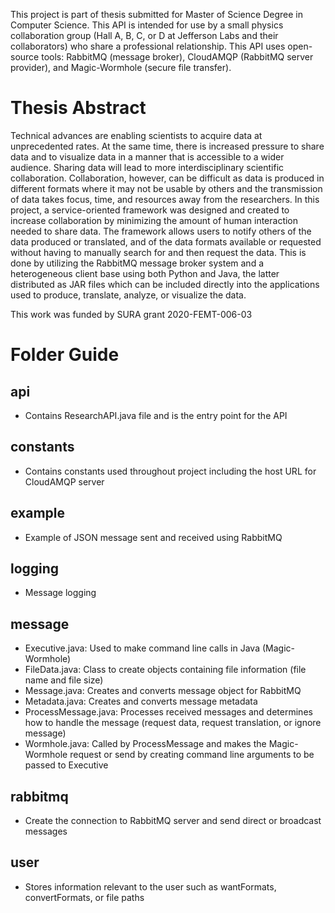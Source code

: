 This project is part of thesis submitted for Master of Science Degree in Computer Science. This API is intended for use by a small physics collaboration group (Hall A, B, C, or D at Jefferson Labs and their collaborators) who share a professional relationship. This API uses open-source tools: RabbitMQ (message broker), CloudAMQP (RabbitMQ server provider), and Magic-Wormhole (secure file transfer).

# Thesis Abstract
Technical advances are enabling scientists to acquire data at unprecedented rates. At the same time, there is increased pressure to share data and to visualize data in a manner that is accessible to a wider audience. Sharing data will lead to more interdisciplinary scientific collaboration. Collaboration, however, can be difficult as data is produced in different formats where it may not be usable by others and the transmission of data takes focus, time, and resources away from the researchers. In this project, a service-oriented framework was designed and created to increase collaboration by minimizing the amount of human interaction needed to share data. The framework allows users to notify others of the data produced or translated, and of the data formats available or requested without having to manually search for and then request the data. This is done by utilizing the RabbitMQ message broker system and a heterogeneous client base using both Python and Java, the latter distributed as JAR files which can be included directly into the applications used to produce, translate, analyze, or visualize the data. 

This work was funded by SURA grant 2020-FEMT-006-03

# Folder Guide
## api
- Contains ResearchAPI.java file and is the entry point for the API
## constants
- Contains constants used throughout project including the host URL for CloudAMQP server
## example
- Example of JSON message sent and received using RabbitMQ
## logging
- Message logging
## message
- Executive.java: Used to make command line calls in Java (Magic-Wormhole)
- FileData.java: Class to create objects containing file information (file name and file size)
- Message.java: Creates and converts message object for RabbitMQ
- Metadata.java: Creates and converts message metadata
- ProcessMessage.java: Processes received messages and determines how to handle the message (request data, request translation, or ignore message)
- Wormhole.java: Called by ProcessMessage and makes the Magic-Wormhole request or send by creating command line arguments to be passed to Executive
## rabbitmq
- Create the connection to RabbitMQ server and send direct or broadcast messages
## user
- Stores information relevant to the user such as wantFormats, convertFormats, or file paths